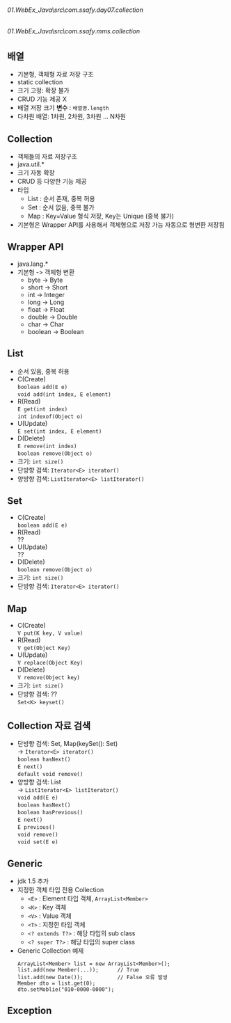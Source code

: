 ###### 01.WebEx_Java\src\com.ssafy.day07.collection
###### 01.WebEx_Java\src\com.ssafy.mms.collection
## 배열

- 기본형, 객체형 자료 저장 구조
- static collection
- 크기 고정: 확장 불가
- CRUD 기능 제공 X
- 배열 저장 크기 **변수** : `배열명.length`
- 다차원 배열: 1차원, 2차원, 3차원 ... N차원


## Collection

- 객체들의 자료 저장구조
- java.util.*
- 크기 자동 확장
- CRUD 등 다양한 기능 제공
- 타입
	- List : 순서 존재, 중복 허용
	- Set : 순서 없음, 중복 불가
	- Map : Key=Value 형식 저장, Key는 Unique (중복 불가)
- 기본형은 Wrapper API를 사용해서 객체형으로 저장 가능
	자동으로 형변환 저장됨


## Wrapper API

- java.lang.*
- 기본형 -> 객체형 변환
	- byte -> Byte
	- short -> Short
	- int -> Integer
	- long -> Long
	- float -> Float
	- double -> Double
	- char -> Char
	- boolean -> Boolean


## List

- 순서 있음, 중복 허용   
- C(Create)   
	`boolean add(E e)`   
	`void add(int index, E element)`   
- R(Read)   
	`E get(int index)`   
	`int indexof(Object o)`   
- U(Update)   
	`E set(int index, E element)`   
- D(Delete)   
	`E remove(int index)`   
	`boolean remove(Object o)`   
- 크기: `int size()`   
- 단방향 검색: `Iterator<E> iterator()`   
- 양방향 검색: `ListIterator<E> listIterator()`   


## Set

- C(Create)   
	`boolean add(E e)`   
- R(Read)   
	??   
- U(Update)   
	??   
- D(Delete)   
	`boolean remove(Object o)`   
- 크기: `int size()`   
- 단방향 검색: `Iterator<E> iterator()`   


## Map

- C(Create)   
	`V put(K key, V value)`
- R(Read)   
	`V get(Object Key)`
- U(Update)   
	`V replace(Object Key)`
- D(Delete)   
	`V remove(Object key)`
- 크기: `int size()`   
- 단방향 검색: ??   
	`Set<K> keyset()`   


## Collection 자료 검색

- 단방향 검색: Set, Map(keySet(): Set)   
	-> `Iterator<E> iterator()`   
	`boolean hasNext()`   
	`E next()`   
	`default void remove()`   
- 양방향 검색: List   
	-> `ListIterator<E> listIterator()`   
	`void add(E e)`   
	`boolean hasNext()`   
	`boolean hasPrevious()`   
	`E next()`   
	`E previous()`   
	`void remove()`   
	`void set(E e)`   
	

## Generic

- jdk 1.5 추가
- 지정한 객체 타입 전용 Collection
	- `<E>` : Element 타입 객체, `ArrayList<Member>`
	- `<K>` : Key 객체
	- `<V>` : Value 객체
	- `<T>` : 지정한 타입 객체
	- `<? extends T?>` : 해당 타입의 sub class
	- `<? super T?>` : 해당 타입의 super class
- Generic Collection 예제
	```
	ArrayList<Member> list = new ArrayList<Member>();
	list.add(new Member(...));		// True
	list.add(new Date());			// False 오류 발생
	Member dto = list.get(0);
	dto.setMoblie("010-0000-0000");
	```
	

## Exception



